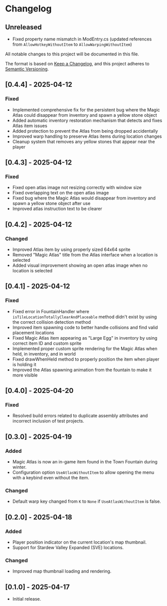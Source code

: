 # Changelog

## Unreleased
- Fixed property name mismatch in ModEntry.cs (updated references from `AllowHotkeyWithoutItem` to `AllowWarpingWithoutItem`)

All notable changes to this project will be documented in this file.

The format is based on [Keep a Changelog](https://keepachangelog.com/en/1.0.0/),
and this project adheres to [Semantic Versioning](https://semver.org/spec/v2.0.0.html).

## [0.4.4] - 2025-04-12

### Fixed
- Implemented comprehensive fix for the persistent bug where the Magic Atlas could disappear from inventory and spawn a yellow stone object
- Added automatic inventory restoration mechanism that detects and fixes Atlas item issues
- Added protection to prevent the Atlas from being dropped accidentally
- Improved warp handling to preserve Atlas items during location changes
- Cleanup system that removes any yellow stones that appear near the player

## [0.4.3] - 2025-04-12

### Fixed
- Fixed open atlas image not resizing correctly with window size
- Fixed overlapping text on the open atlas image
- Fixed bug where the Magic Atlas would disappear from inventory and spawn a yellow stone object after use
- Improved atlas instruction text to be clearer

## [0.4.2] - 2025-04-12

### Changed
- Improved Atlas item by using properly sized 64x64 sprite
- Removed "Magic Atlas" title from the Atlas interface when a location is selected
- Added visual improvement showing an open atlas image when no location is selected

## [0.4.1] - 2025-04-12

### Fixed
- Fixed error in FountainHandler where `isTileLocationTotallyClearAndPlaceable` method didn't exist by using the correct collision detection method
- Improved item spawning code to better handle collisions and find valid placement locations
- Fixed Magic Atlas item appearing as "Large Egg" in inventory by using correct item ID and custom sprite
- Implemented proper custom sprite rendering for the Magic Atlas when held, in inventory, and in world
- Fixed drawWhenHeld method to properly position the item when player is holding it
- Improved the Atlas spawning animation from the fountain to make it more visible

## [0.4.0] - 2025-04-20
### Fixed
- Resolved build errors related to duplicate assembly attributes and incorrect inclusion of test projects.

## [0.3.0] - 2025-04-19
### Added
- Magic Atlas is now an in-game item found in the Town Fountain during winter.
- Configuration option `UseAtlasWithoutItem` to allow opening the menu with a keybind even without the item.

### Changed
- Default warp key changed from `K` to `None` if `UseAtlasWithoutItem` is false.

## [0.2.0] - 2025-04-18
### Added
- Player position indicator on the current location's map thumbnail.
- Support for Stardew Valley Expanded (SVE) locations.

### Changed
- Improved map thumbnail loading and rendering.

## [0.1.0] - 2025-04-17
- Initial release.